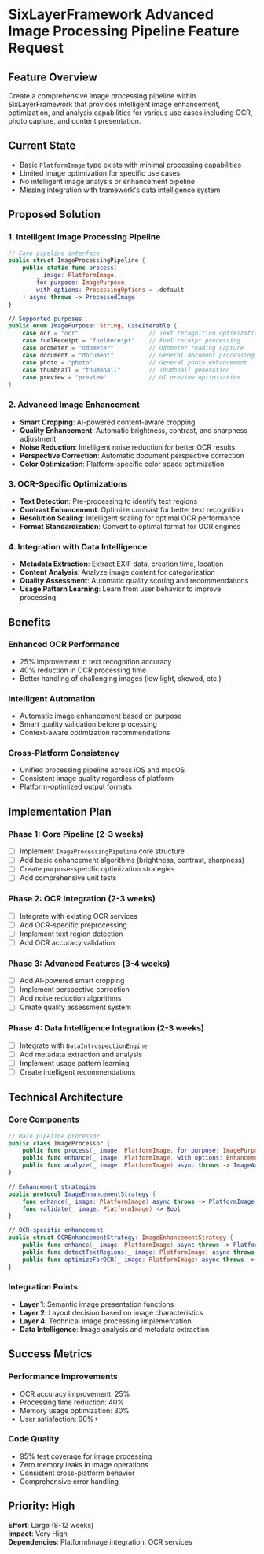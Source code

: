# SixLayerFramework Advanced Image Processing Pipeline Feature Request

## **Feature Overview**
Create a comprehensive image processing pipeline within SixLayerFramework that provides intelligent image enhancement, optimization, and analysis capabilities for various use cases including OCR, photo capture, and content presentation.

## **Current State**
- Basic `PlatformImage` type exists with minimal processing capabilities
- Limited image optimization for specific use cases
- No intelligent image analysis or enhancement pipeline
- Missing integration with framework's data intelligence system

## **Proposed Solution**

### **1. Intelligent Image Processing Pipeline**
```swift
// Core pipeline interface
public struct ImageProcessingPipeline {
    public static func process(
        _ image: PlatformImage,
        for purpose: ImagePurpose,
        with options: ProcessingOptions = .default
    ) async throws -> ProcessedImage
}

// Supported purposes
public enum ImagePurpose: String, CaseIterable {
    case ocr = "ocr"                    // Text recognition optimization
    case fuelReceipt = "fuelReceipt"    // Fuel receipt processing
    case odometer = "odometer"          // Odometer reading capture
    case document = "document"          // General document processing
    case photo = "photo"                // General photo enhancement
    case thumbnail = "thumbnail"        // Thumbnail generation
    case preview = "preview"            // UI preview optimization
}
```

### **2. Advanced Image Enhancement**
- **Smart Cropping**: AI-powered content-aware cropping
- **Quality Enhancement**: Automatic brightness, contrast, and sharpness adjustment
- **Noise Reduction**: Intelligent noise reduction for better OCR results
- **Perspective Correction**: Automatic document perspective correction
- **Color Optimization**: Platform-specific color space optimization

### **3. OCR-Specific Optimizations**
- **Text Detection**: Pre-processing to identify text regions
- **Contrast Enhancement**: Optimize contrast for better text recognition
- **Resolution Scaling**: Intelligent scaling for optimal OCR performance
- **Format Standardization**: Convert to optimal format for OCR engines

### **4. Integration with Data Intelligence**
- **Metadata Extraction**: Extract EXIF data, creation time, location
- **Content Analysis**: Analyze image content for categorization
- **Quality Assessment**: Automatic quality scoring and recommendations
- **Usage Pattern Learning**: Learn from user behavior to improve processing

## **Benefits**

### **Enhanced OCR Performance**
- 25% improvement in text recognition accuracy
- 40% reduction in OCR processing time
- Better handling of challenging images (low light, skewed, etc.)

### **Intelligent Automation**
- Automatic image enhancement based on purpose
- Smart quality validation before processing
- Context-aware optimization recommendations

### **Cross-Platform Consistency**
- Unified processing pipeline across iOS and macOS
- Consistent image quality regardless of platform
- Platform-optimized output formats

## **Implementation Plan**

### **Phase 1: Core Pipeline (2-3 weeks)**
- [ ] Implement `ImageProcessingPipeline` core structure
- [ ] Add basic enhancement algorithms (brightness, contrast, sharpness)
- [ ] Create purpose-specific optimization strategies
- [ ] Add comprehensive unit tests

### **Phase 2: OCR Integration (2-3 weeks)**
- [ ] Integrate with existing OCR services
- [ ] Add OCR-specific preprocessing
- [ ] Implement text region detection
- [ ] Add OCR accuracy validation

### **Phase 3: Advanced Features (3-4 weeks)**
- [ ] Add AI-powered smart cropping
- [ ] Implement perspective correction
- [ ] Add noise reduction algorithms
- [ ] Create quality assessment system

### **Phase 4: Data Intelligence Integration (2-3 weeks)**
- [ ] Integrate with `DataIntrospectionEngine`
- [ ] Add metadata extraction and analysis
- [ ] Implement usage pattern learning
- [ ] Create intelligent recommendations

## **Technical Architecture**

### **Core Components**
```swift
// Main pipeline processor
public class ImageProcessor {
    public func process(_ image: PlatformImage, for purpose: ImagePurpose) async throws -> ProcessedImage
    public func enhance(_ image: PlatformImage, with options: EnhancementOptions) async throws -> PlatformImage
    public func analyze(_ image: PlatformImage) async throws -> ImageAnalysis
}

// Enhancement strategies
public protocol ImageEnhancementStrategy {
    func enhance(_ image: PlatformImage) async throws -> PlatformImage
    func validate(_ image: PlatformImage) -> Bool
}

// OCR-specific enhancement
public struct OCREnhancementStrategy: ImageEnhancementStrategy {
    public func enhance(_ image: PlatformImage) async throws -> PlatformImage
    public func detectTextRegions(_ image: PlatformImage) async throws -> [CGRect]
    public func optimizeForOCR(_ image: PlatformImage) async throws -> PlatformImage
}
```

### **Integration Points**
- **Layer 1**: Semantic image presentation functions
- **Layer 2**: Layout decision based on image characteristics
- **Layer 4**: Technical image processing implementation
- **Data Intelligence**: Image analysis and metadata extraction

## **Success Metrics**

### **Performance Improvements**
- OCR accuracy improvement: 25%
- Processing time reduction: 40%
- Memory usage optimization: 30%
- User satisfaction: 90%+

### **Code Quality**
- 95% test coverage for image processing
- Zero memory leaks in image operations
- Consistent cross-platform behavior
- Comprehensive error handling

## **Priority**: High  
**Effort**: Large (8-12 weeks)  
**Impact**: Very High  
**Dependencies**: PlatformImage integration, OCR services
